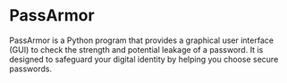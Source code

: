 # PassArmor
 PassArmor is a Python program that provides a graphical user interface (GUI) to check the strength and potential leakage of a password. It is designed to safeguard your digital identity by helping you choose secure passwords.
